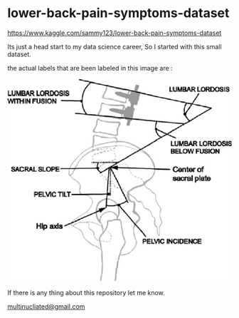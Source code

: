 # lower-back-pain-symptoms-dataset

https://www.kaggle.com/sammy123/lower-back-pain-symptoms-dataset



Its just a head start to my data science career, So I started with this small dataset.



the actual labels that are been labeled in this image are : 


![alt text](https://github.com/multinucliated/lower-back-pain-symptoms-dataset/blob/master/2-Figure1-1.png)



If there is any thing about this repository let me know.

multinucliated@gmail.com
